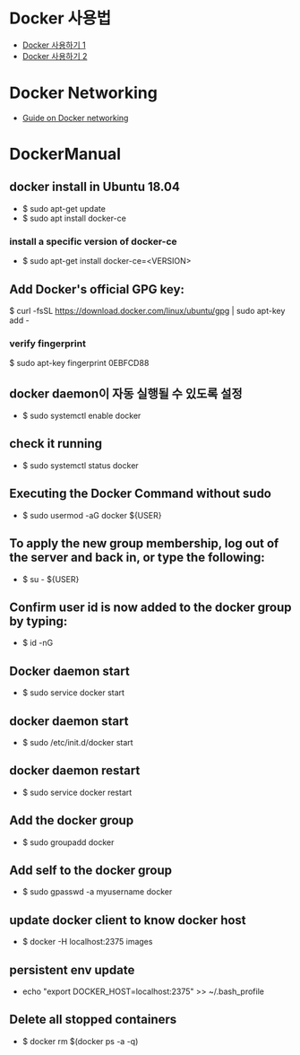 # Docker 사용법
 - [Docker 사용하기 1](https://blog.kesuskim.com/2017/04/using-docker-1/)
 - [Docker 사용하기 2](https://blog.kesuskim.com/2017/04/using-docker-2/)

# Docker Networking
 - [Guide on Docker networking](https://medium.com/edureka/docker-networking-1a7d65e89013?fbclid=IwAR0RLL9oZXPNaIiFOeCtekhLSKLufK-UUhZFJ4qdcdcClLkCC6HZvzkA8Z8)

# DockerManual

## docker install in Ubuntu 18.04
 - $ sudo apt-get update
 - $ sudo apt install docker-ce

### install a specific version of docker-ce
 - $ sudo apt-get install docker-ce=\<VERSION\>

## Add Docker's official GPG key:
 $ curl -fsSL https://download.docker.com/linux/ubuntu/gpg | sudo apt-key add -

### verify fingerprint
 $ sudo apt-key fingerprint 0EBFCD88


## docker daemon이 자동 실행될 수 있도록 설정 
 - $ sudo systemctl enable docker

## check it running 
 - $ sudo systemctl status docker

## Executing the Docker Command without sudo
 - $ sudo usermod -aG docker ${USER}

## To apply the new group membership, log out of the server and back in, or type the following:
 - $ su - ${USER}

## Confirm user id is now added to the docker group by typing: 
 - $ id -nG

## Docker daemon start
 - $ sudo service docker start

## docker daemon start
 - $ sudo /etc/init.d/docker start

## docker daemon restart
 - $ sudo service docker restart

## Add the docker group
 - $ sudo groupadd docker 

## Add self to the docker group
 - $ sudo gpasswd -a myusername docker

## update docker client to know docker host
 - $ docker -H localhost:2375 images

## persistent env update
 - echo "export DOCKER_HOST=localhost:2375" >> ~/.bash_profile

## Delete all stopped containers
 - $ docker rm $(docker ps -a -q)
